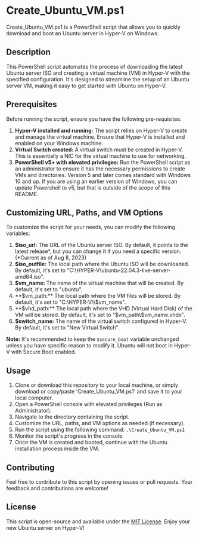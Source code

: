 # Create_Ubuntu_VM.ps1
Create_Ubuntu_VM.ps1 is a PowerShell script that allows you to quickly download and boot an Ubuntu server in Hyper-V on Windows.

## Description
This PowerShell script automates the process of downloading the latest Ubuntu server ISO and creating a virtual machine (VM) in Hyper-V with the specified configuration. It's designed to streamline the setup of an Ubuntu server VM, making it easy to get started with Ubuntu on Hyper-V.

## Prerequisites
Before running the script, ensure you have the following pre-requisites:
1. **Hyper-V installed and running:** The script relies on Hyper-V to create and manage the virtual machine. Ensure that Hyper-V is installed and enabled on your Windows machine.
2. **Virtual Switch created:** A virtual switch must be created in Hyper-V. This is essentially a NIC for the virtual machine to use for networking.
3. **PowerShell v5+ with elevated privileges:** Run the PowerShell script as an administrator to ensure it has the necessary permissions to create VMs and directories. Version 5 and later comes standard with Windows 10 and up. If you are using an earlier version of Windows, you can update Powershell to v5, but that is outside of the scope of this README.

## Customizing URL, Paths, and VM Options
To customize the script for your needs, you can modify the following variables:
1. **$iso_url:** The URL of the Ubuntu server ISO. By default, it points to the latest release*, but you can change it if you need a specific version. (*Current as of Aug 8, 2023)
2. **$iso_outfile:** The local path where the Ubuntu ISO will be downloaded. By default, it's set to "C:\HYPER-V\ubuntu-22.04.3-live-server-amd64.iso".
3. **$vm_name:** The name of the virtual machine that will be created. By default, it's set to "ubuntu".
4. **$vm_path:** The local path where the VM files will be stored. By default, it's set to "C:\HYPER-V\\$vm_name".
5. **$vhd_path:** The local path where the VHD (Virtual Hard Disk) of the VM will be stored. By default, it's set to "$vm_path\\$vm_name.vhdx".
6. **$switch_name:** The name of the virtual switch configured in Hyper-V. By default, it's set to "New Virtual Switch".

**Note:** It's recommended to keep the ```$secure_boot``` variable unchanged unless you have specific reason to modify it. Ubuntu will not boot in Hyper-V with Secure Boot enabled.

## Usage
1. Clone or download this repository to your local machine, or simply download or copy/paste 'Create_Ubuntu_VM.ps1' and save it to your local computer.
2. Open a PowerShell console with elevated privileges (Run as Administrator).
3. Navigate to the directory containing the script.
4. Customize the URL, paths, and VM options as needed (if necessary).
5. Run the script using the following command:  ```.\Create_Ubuntu_VM.ps1```
6. Monitor the script's progress in the console.
7. Once the VM is created and booted, continue with the Ubuntu installation process inside the VM.

## Contributing
Feel free to contribute to this script by opening issues or pull requests. Your feedback and contributions are welcome!

## License
This script is open-source and available under the [MIT License](LICENSE).
Enjoy your new Ubuntu server on Hyper-V!
